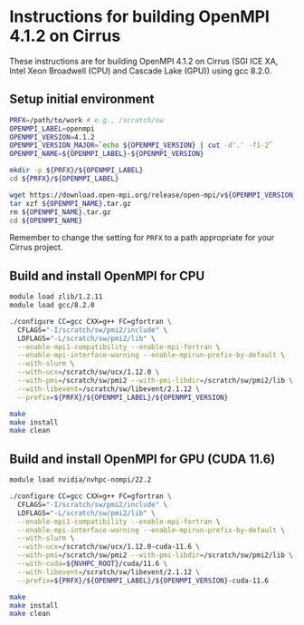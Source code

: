 Instructions for building OpenMPI 4.1.2 on Cirrus
=================================================

These instructions are for building OpenMPI 4.1.2 on Cirrus (SGI ICE XA, Intel Xeon Broadwell (CPU) and Cascade Lake (GPU)) using gcc 8.2.0.


Setup initial environment
-------------------------

```bash
PRFX=/path/to/work # e.g., /scratch/sw
OPENMPI_LABEL=openmpi
OPENMPI_VERSION=4.1.2
OPENMPI_VERSION_MAJOR=`echo ${OPENMPI_VERSION} | cut -d'.' -f1-2`
OPENMPI_NAME=${OPENMPI_LABEL}-${OPENMPI_VERSION}

mkdir -p ${PRFX}/${OPENMPI_LABEL}
cd ${PRFX}/${OPENMPI_LABEL}

wget https://download.open-mpi.org/release/open-mpi/v${OPENMPI_VERSION_MAJOR}/${OPENMPI_NAME}.tar.gz
tar xzf ${OPENMPI_NAME}.tar.gz
rm ${OPENMPI_NAME}.tar.gz
cd ${OPENMPI_NAME}
```

Remember to change the setting for `PRFX` to a path appropriate for your Cirrus project.


Build and install OpenMPI for CPU
---------------------------------

```bash
module load zlib/1.2.11
module load gcc/8.2.0

./configure CC=gcc CXX=g++ FC=gfortran \
  CFLAGS="-I/scratch/sw/pmi2/include" \
  LDFLAGS="-L/scratch/sw/pmi2/lib" \
  --enable-mpi1-compatibility --enable-mpi-fortran \
  --enable-mpi-interface-warning --enable-mpirun-prefix-by-default \
  --with-slurm \
  --with-ucx=/scratch/sw/ucx/1.12.0 \
  --with-pmi=/scratch/sw/pmi2 --with-pmi-libdir=/scratch/sw/pmi2/lib \
  --with-libevent=/scratch/sw/libevent/2.1.12 \
  --prefix=${PRFX}/${OPENMPI_LABEL}/${OPENMPI_VERSION}

make
make install
make clean
```


Build and install OpenMPI for GPU (CUDA 11.6)
---------------------------------------------

```bash
module load nvidia/nvhpc-nompi/22.2

./configure CC=gcc CXX=g++ FC=gfortran \
  CFLAGS="-I/scratch/sw/pmi2/include" \
  LDFLAGS="-L/scratch/sw/pmi2/lib" \
  --enable-mpi1-compatibility --enable-mpi-fortran \
  --enable-mpi-interface-warning --enable-mpirun-prefix-by-default \
  --with-slurm \
  --with-ucx=/scratch/sw/ucx/1.12.0-cuda-11.6 \
  --with-pmi=/scratch/sw/pmi2 --with-pmi-libdir=/scratch/sw/pmi2/lib \
  --with-cuda=${NVHPC_ROOT}/cuda/11.6 \
  --with-libevent=/scratch/sw/libevent/2.1.12 \
  --prefix=${PRFX}/${OPENMPI_LABEL}/${OPENMPI_VERSION}-cuda-11.6

make
make install
make clean
```
